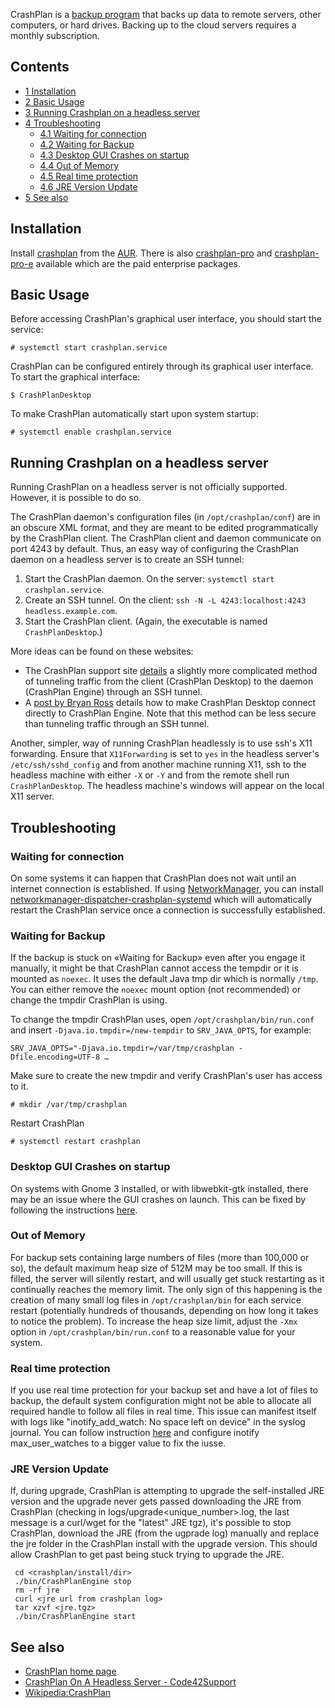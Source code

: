 CrashPlan is a [backup program](/index.php/Backup_program "Backup program") that backs up data to remote servers, other computers, or hard drives. Backing up to the cloud servers requires a monthly subscription.

## Contents

*   [1 Installation](#Installation)
*   [2 Basic Usage](#Basic_Usage)
*   [3 Running Crashplan on a headless server](#Running_Crashplan_on_a_headless_server)
*   [4 Troubleshooting](#Troubleshooting)
    *   [4.1 Waiting for connection](#Waiting_for_connection)
    *   [4.2 Waiting for Backup](#Waiting_for_Backup)
    *   [4.3 Desktop GUI Crashes on startup](#Desktop_GUI_Crashes_on_startup)
    *   [4.4 Out of Memory](#Out_of_Memory)
    *   [4.5 Real time protection](#Real_time_protection)
    *   [4.6 JRE Version Update](#JRE_Version_Update)
*   [5 See also](#See_also)

## Installation

Install [crashplan](https://aur.archlinux.org/packages/crashplan/) from the [AUR](/index.php/AUR "AUR"). There is also [crashplan-pro](https://aur.archlinux.org/packages/crashplan-pro/) and [crashplan-pro-e](https://aur.archlinux.org/packages/crashplan-pro-e/) available which are the paid enterprise packages.

## Basic Usage

Before accessing CrashPlan's graphical user interface, you should start the service:

```
# systemctl start crashplan.service

```

CrashPlan can be configured entirely through its graphical user interface. To start the graphical interface:

```
$ CrashPlanDesktop

```

To make CrashPlan automatically start upon system startup:

```
# systemctl enable crashplan.service

```

## Running Crashplan on a headless server

Running CrashPlan on a headless server is not officially supported. However, it is possible to do so.

The CrashPlan daemon's configuration files (in `/opt/crashplan/conf`) are in an obscure XML format, and they are meant to be edited programmatically by the CrashPlan client. The CrashPlan client and daemon communicate on port 4243 by default. Thus, an easy way of configuring the CrashPlan daemon on a headless server is to create an SSH tunnel:

1.  Start the CrashPlan daemon. On the server: `systemctl start crashplan.service`.
2.  Create an SSH tunnel. On the client: `ssh -N -L 4243:localhost:4243 headless.example.com`.
3.  Start the CrashPlan client. (Again, the executable is named `CrashPlanDesktop`.)

More ideas can be found on these websites:

*   The CrashPlan support site [details](http://support.code42.com/CrashPlan/Latest/Configuring/Configuring_A_Headless_Client) a slightly more complicated method of tunneling traffic from the client (CrashPlan Desktop) to the daemon (CrashPlan Engine) through an SSH tunnel.
*   A [post by Bryan Ross](http://www.liquidstate.net/how-to-manage-your-crashplan-server-remotely/) details how to make CrashPlan Desktop connect directly to CrashPlan Engine. Note that this method can be less secure than tunneling traffic through an SSH tunnel.

Another, simpler, way of running CrashPlan headlessly is to use ssh's X11 forwarding. Ensure that `X11Forwarding` is set to `yes` in the headless server's `/etc/ssh/sshd_config` and from another machine running X11, ssh to the headless machine with either `-X` or `-Y` and from the remote shell run `CrashPlanDesktop`. The headless machine's windows will appear on the local X11 server.

## Troubleshooting

### Waiting for connection

On some systems it can happen that CrashPlan does not wait until an internet connection is established. If using [NetworkManager](/index.php/NetworkManager "NetworkManager"), you can install [networkmanager-dispatcher-crashplan-systemd](https://aur.archlinux.org/packages/networkmanager-dispatcher-crashplan-systemd/) which will automatically restart the CrashPlan service once a connection is successfully established.

### Waiting for Backup

If the backup is stuck on «Waiting for Backup» even after you engage it manually, it might be that CrashPlan cannot access the tempdir or it is mounted as `noexec`. It uses the default Java tmp dir which is normally `/tmp`. You can either remove the `noexec` mount option (not recommended) or change the tmpdir CrashPlan is using.

To change the tmpdir CrashPlan uses, open `/opt/crashplan/bin/run.conf` and insert `-Djava.io.tmpdir=/new-tempdir` to `SRV_JAVA_OPTS`, for example:

```
SRV_JAVA_OPTS="-Djava.io.tmpdir=/var/tmp/crashplan -Dfile.encoding=UTF-8 …

```

Make sure to create the new tmpdir and verify CrashPlan's user has access to it.

```
# mkdir /var/tmp/crashplan

```

Restart CrashPlan

```
# systemctl restart crashplan

```

### Desktop GUI Crashes on startup

On systems with Gnome 3 installed, or with libwebkit-gtk installed, there may be an issue where the GUI crashes on launch. This can be fixed by following the instructions [here](https://support.code42.com/CrashPlan/Latest/Troubleshooting/CrashPlan_Client_Closes_In_Some_Linux_Installations).

### Out of Memory

For backup sets containing large numbers of files (more than 100,000 or so), the default maximum heap size of 512M may be too small. If this is filled, the server will silently restart, and will usually get stuck restarting as it continually reaches the memory limit. The only sign of this happening is the creation of many small log files in `/opt/crashplan/bin` for each service restart (potentially hundreds of thousands, depending on how long it takes to notice the problem). To increase the heap size limit, adjust the `-Xmx` option in `/opt/crashplan/bin/run.conf` to a reasonable value for your system.

### Real time protection

If you use real time protection for your backup set and have a lot of files to backup, the default system configuration might not be able to allocate all required handle to follow all files in real time. This issue can manifest itself with logs like "inotify_add_watch: No space left on device" in the syslog journal. You can follow instruction [here](http://support.code42.com/CrashPlan/Latest/Troubleshooting/Real-Time_Backup_For_Network-Attached_Drives) and configure inotify max_user_watches to a bigger value to fix the iusse.

### JRE Version Update

If, during upgrade, CrashPlan is attempting to upgrade the self-installed JRE version and the upgrade never gets passed downloading the JRE from CrashPlan (checking in logs/upgrade<unique_number>.log, the last message is a curl/wget for the "latest" JRE tgz), it's possible to stop CrashPlan, download the JRE (from the ugprade log) manually and replace the jre folder in the CrashPlan install with the upgrade version. This should allow CrashPlan to get past being stuck trying to upgrade the JRE.

```
 cd <crashplan/install/dir>
 ./bin/CrashPlanEngine stop
 rm -rf jre
 curl <jre url from crashplan log>
 tar xzvf <jre.tgz>
 ./bin/CrashPlanEngine start

```

## See also

*   [CrashPlan home page](http://www.code42.com/crashplan/)
*   [CrashPlan On A Headless Server - Code42Support](http://support.code42.com/CrashPlan/Latest/Configuring/Using_CrashPlan_On_A_Headless_Computer)
*   [Wikipedia:CrashPlan](https://en.wikipedia.org/wiki/CrashPlan "wikipedia:CrashPlan")